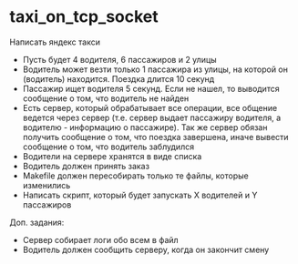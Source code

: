 # taxi_on_tcp_socket
Написать яндекс такси
- Пусть будет 4 водителя, 6 пассажиров и 2 улицы
- Водитель может везти только 1 пассажира из улицы, на которой он (водитель) находится. Поездка длится 10 секунд
- Пассажир ищет водителя 5 секунд. Если не нашел, то выводится сообщение о том, что водитель не найден
- Есть сервер, который обрабатывает все операции, все общение ведется через сервер (т.е. сервер выдает пассажиру водителя, а водителю - информацию о пассажире). Так же сервер обязан получить сообщение о том, что поездка завершена, иначе вывести сообщение о том, что водитель заблудился
- Водители на сервере хранятся в виде списка
- Водитель должен принять заказ
- Makefile должен пересобирать только те файлы, которые изменились
- Написать скрипт, который будет запускать X водителей и Y пассажиров

Доп. задания:
- Сервер собирает логи обо всем в файл
- Водитель должен сообщить серверу, когда он закончит смену
